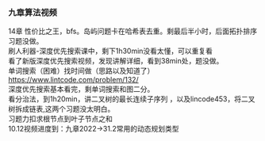 ### 九章算法视频
14章 性价比之王，bfs。岛屿问题卡在哈希表去重。剩最后半小时，后面拓扑排序习题没做。  
刷人利器-深度优先搜索课中，剩下1h30min没看太懂，可以重复看   
看了新版深度优先搜索视频，发现讲解详细，看到38min处，题没做。  
单词搜索（困难）找时间做（思路以及知道了）https://www.lintcode.com/problem/132/  
深度优先搜索基本看完，剩单词搜索和图二分。  
看分治法，到1h20min，讲二叉树的最长连续子序列  ，以及lincode453，将二叉树拆成链表,这两个习题没太明白。  
习题力扣求根节点到叶子节点之和  
10.12视频进度到：九章2022->31.2常用的动态规划类型

